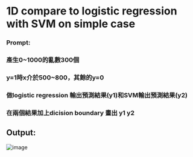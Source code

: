 # 1D compare to  logistic regression with SVM on simple case
### Prompt: 
### 產生0~1000的亂數300個 
### y=1時x介於500~800，其餘的y=0
### 做logistic regression 輸出預測結果(y1)和SVM輸出預測結果(y2)
### 在兩個結果加上dicision boundary 畫出 y1 y2

## Output:
![image](https://github.com/user-attachments/assets/d16f636b-121e-4d30-802e-f6bf2145336b)
